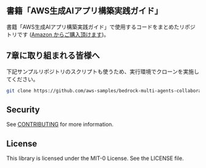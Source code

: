 ## 書籍「AWS生成AIアプリ構築実践ガイド」
書籍「AWS生成AIアプリ構築実践ガイド」で使用するコードをまとめたリポジトリです ([Amazon からご購入頂けます](https://www.amazon.co.jp/dp/4296205234))。

## 7章に取り組まれる皆様へ

下記サンプルリポジトリのスクリプトも使うため、実行環境でクローンを実施してください。  

```sh
git clone https://github.com/aws-samples/bedrock-multi-agents-collaboration-workshop
```

## Security

See [CONTRIBUTING](CONTRIBUTING.md#security-issue-notifications) for more information.

## License

This library is licensed under the MIT-0 License. See the LICENSE file.

